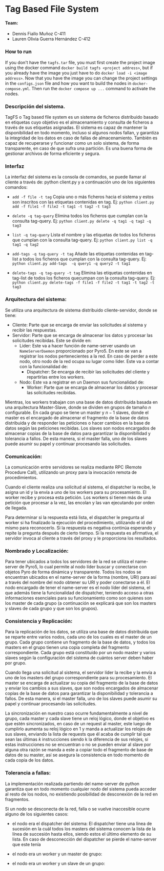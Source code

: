 # Tag Based File System

#### Team:
- Dennis Fiallo Muñoz C-411
- Lauren Olivia Guerra Hernández C-412

### How to run

If you don't have the `tagfs.tar` file, you must first create the project image using the docker command `docker build tagfs <project address>`, but if you already have the image you just have to do `docker load -i <image address>`.
Now that you have the image you can change the project settings in the `configs.json` file and how you want to build the nodes in `docker-compose.yml`. Then run the `docker compose up ...` command to activate the nodes.



### Descripción del sistema.

TagFS o Tag based file system es un sistema de ficheros distribuido basado en etiquetas cuyo objetivo es el almacenamiento y consulta de ficheros a través de sus etiquetas asignadas.
El sistema es capaz de mantener la disponibilidad en todo momento, incluso si algunos nodos fallan, y garantiza la integridad de los datos en caso de fallas de almacenamiento. También es capaz de recuperarse y funcionar como un solo sistema, de forma transparente, en caso de que sufra una partición. Es una buena forma de gestionar archivos de forma eficiente y segura.

### Interfaz

La interfaz del sistema es la consola de comandos, se puede llamar al cliente a través de: python client.py y a continuación uno de los siguientes comandos:

- `add -f file -t tag`
  Copia uno o más ficheros hacia el sistema y estos son inscritos con las etiquetas contenidas en tag.
  Ej: `python client.py add -f file1 -f file2 -t tag1 -t tag2 -t tag3`

- `delete -q tag-query`
  Elimina todos los ficheros que cumplan con la consulta tag-query.
  Ej: `python client.py delete -q tag1 -q tag2 -q tag3`

- `list -q tag-query`
  Lista el nombre y las etiquetas de todos los ficheros que cumplan con
  la consulta tag-query.
  Ej: `python client.py list -q tag1 -q tag2`

- `add-tags -q tag-query -t tag`
  Añade las etiquetas contenidas en tag-list a todos los ficheros que cumplan con la consulta tag-query.
  Ej: `python client.py add-tags  -q query1 -q query2 -t tag1`

- `delete-tags -q tag-query -t tag`
  Elimina las etiquetas contenidas en tag-list de todos los ficheros quecumpan con la consulta tag-query.
  Ej: `python client.py delete-tags -f file1 -f file2 -t tag1 -t tag2 -t tag3`

### Arquitectura del sistema:

Se utiliza una arquitectura de sistema distribuido cliente-servidor, donde se tiene:
- Cliente: Parte que se encarga de enviar las solicitudes al sistema y recibir las respuestas.
- Servidor: Parte que se encarga de almacenar los datos y procesar las solicitudes recibidas. Este se divide en:
  - Lider: Este va a hacer función de name-server usando un `NameServerDaemon` proporcionado por Pyro5. En este se van a registrar los nodos pertenecientes a la red. En caso de perder a este nodo, otro nodo de la red ocupa su lugar como lider. Este va a contar con la funcionalidad de:
    - Dispatcher: Se encarga de recibir las solicitudes del cliente y repartirlas entre los workers.
  - Nodo: Este va a registrar en un Daemon sus funcionalidad de:
    - Worker: Parte que se encarga de almacenar los datos y procesar las solicitudes recibidas.

Mientras, los workers trabajan con una base de datos distribuida basada en una arquitectura Master-Slave, donde se dividen en grupos de tamaño $n$ configurable. En cada grupo se tiene un master y $n-1$ slaves, donde el master es el encargado de almacenar el fragmento de la base de datos distribuida y de responder las peticiones o hacer cambios en la base de datos según las peticiones recibidas. Los slaves son nodos encargados de almacenar copias de la base de datos para garantizar la disponibilidad y tolerancia a fallos. De esta manera, si el master falla, uno de los slaves puede asumir su papel y continuar procesando las solicitudes.
 

### Comunicación:

La comunicación entre servidores se realiza mediante RPC (Remote Procedure Call), utilizando un proxy para la invocación remota de procedimientos.

Cuando el cliente realiza una solicitud al sistema, el dispatcher la recibe, le asigna un id y la envía a uno de los workers para su procesamiento. El worker recibe y procesa esta petición. Los workers si tienen más de una petición que procesar a la vez, las encolan y las van ejecutando por orden de llegada.

Para determinar si la respuesta está lista, el dispatcher le pregunta al worker si ha finalizado la ejecución del procedimiento, utilizando el id del mismo para reconocerlo. Si la respuesta es negativa continúa esperando y repite la pregunta después de cierto tiempo. Si la respuesta es afirmativa, el servidor invoca al cliente a través del proxy y le proporciona los resultados.



### Nombrado y Localización:

Para tener ubicados a todos los servidores de la red se utiliza el name-server de Pyro5, lo cual permite al nodo líder buscar y conectarse con objetos Pyro de forma dinámica y transparente. Todos los nodos se encuentran ubicados en el name-server de la forma (nombre, URI) para así a través del nombre del nodo obtener su URI y poder conectarse a él. El nodo encargado de tener el name-server es el nodo líder del sistema, el que además tiene la funcionalidad de dispatcher, teniendo acceso a otras informaciones esenciales para su funcionamiento como son quienes son los master de cada grupo (a continuación se explicará que son los masters y slaves de cada grupo y que son los grupos).
<!-- 
En nuestro caso a excepción de la petición add que agrega un archivo al sistema y es enviado a un solo worker para ser guardado con sus correspondientes tags, todas las peticiones llaman a todos los -->


### Consistencia y Replicación:

Para la replicación de los datos, se utiliza una base de datos distribuida que se reparte entre varios nodos, cada uno de los cuales es el master de un grupo. Cada grupo contiene un fragmento de la base de datos, y todos los masters en el grupo tienen una copia completa del fragmento correspondiente. Cada grupo está constituído por un nodo master y varios slaves según la configuración del sistema de cuántos server deben haber por grupo.

Cuando llega una solicitud al sistema, el servidor líder la recibe y la envía a uno de los masters del grupo correspondiente para su procesamiento. El master se encarga de actualizar su copia del fragmento de la base de datos y enviar los cambios a sus slaves, que son nodos encargados de almacenar copias de la base de datos para garantizar la disponibilidad y tolerancia a fallos. De esta manera, si el master falla, uno de los slaves puede asumir su papel y continuar procesando las solicitudes.

La sincronización en nuestro caso ocurre fundamentalmente a nivel de grupo, cada master y cada slave tiene un reloj lógico, donde el objetivo es que estén sincronizados, en caso de un request al master, este luego de cumplirlo aumenta su reloj lógico en 1 y manda a actualizar los relojes de sus slaves, enviando la lista de requests que él acaba de cumplir tal que sean las últimas $k$ instrucciones siendo k la diferencia de sus relojes, si estas instrucciones no se encuentran o no se pueden enviar al slave por alguna otra razón se manda a este a copiar todo el fragmento de base de datos de su master, así se asegura la consistencia en todo momento de cada copia de los datos.

### Tolerancia a fallas:

La implementación realizada partiendo del name-server de python garantiza que en todo momento cualquier nodo del sistema pueda acceder al resto de los nodos, no existiendo posibilidad de desconexión de la red en fragmentos.


Si un nodo se desconecta de la red, falla o se vuelve inaccesible ocurre alguno de los siguientes casos:

- el nodo era el dispatcher del sistema:
El dispatcher tiene una línea de sucesión en la cuál todos los masters del sistema conocen la lista de la línea de succesión hasta ellos, siendo estos el último elemento de su lista. En caso de desconección del dispatcher se pierde el name-server que este tenía

- el nodo era un worker y un master de grupo:

- el nodo era un worker y un slave de un grupo:


